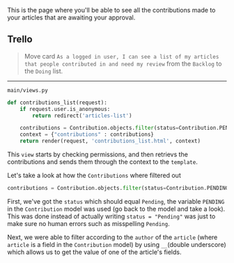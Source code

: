 This is the page where you'll be able to see all the contributions made to your articles that are awaiting your approval.

## Trello
> Move card `As a logged in user, I can see a list of my articles that people contributed in and need my review` from the `Backlog` to the `Doing` list.
___


`main/views.py`
```python
def contributions_list(request):
	if request.user.is_anonymous:
		return redirect('articles-list')

	contributions = Contribution.objects.filter(status=Contribution.PENDING, article__author=request.user)
	context = {"contributions" : contributions}
	return render(request, 'contributions_list.html', context)
```

This `view` starts by checking permissions, and then retrievs the contributions and sends them through the context to the `template`.

Let's take a look at how the `Contributions` where filtered out
```python
contributions = Contribution.objects.filter(status=Contribution.PENDING, article__author=request.user)
```
First, we've got the `status` which should equal `Pending`, the variable `PENDING` in the `Contribution` model was used (go back to the model and take a look). This was done instead of actually writing `status = "Pending"` was just to make sure no human errors such as misspelling `Pending`.

Next, we were able to filter according to the `author` of the `article` (where `article` is a field in the `Contribution` model) by using `__`(double underscore) which allows us to get the value of one of the article's fields.